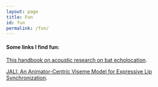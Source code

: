 ```yaml
---
layout: page
title: Fun
id: fun
permalink: /fun/
---
```


<!-- #### Vampiric Linguistics 

I'm an avid horror fan (book, film, and game recommendations are always welcome). Last year, I designed and taught a writing course on sociolinguistics and vampire/zombie media (<a target="_blank" rel="noopener" href="https://fws.arts.cornell.edu/brochures/2024FA_Brochure.pdf">LING1100 Speech and the Undead</a>). We read and discussed papers like this <a target="_blank" rel="noopener" href="https://journals.sagepub.com/doi/10.1177/0075424216669747">Reichelt & Durham (2016)</a> paper. -->

#### Some links I find fun: 
<a target="_blank" rel="noopener" href="https://batcon.org/wp-content/uploads/2020/09/Bat_Echolocation_Research_2nd_Ed_20200918.pdf">This handbook on acoustic research on bat echolocation</a>. <br>

<a target="_blank" rel="noopener" href="https://www.dgp.toronto.edu/~elf/JALISIG16.pdf ">JALI: An Animator-Centric Viseme Model for Expressive Lip Synchronization</a>. 

<!-- <a target="_blank" rel="noopener" href="https://www.w3schools.com/default.asp">W3schools has some cool resources for coding basics in a wide variety of languages</a>. -->



